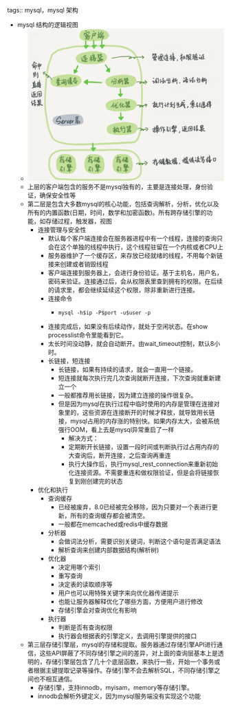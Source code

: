 tags:: mysql，mysql 架构

- mysql 结构的逻辑视图
	- ![image.png](../assets/image_1668853054198_0.png)
	- 上层的客户端包含的服务不是mysql独有的，主要是连接处理，身份验证，确保安全性等
	- 第二层是包含大多数mysql的核心功能，包括查询解析，分析，优化以及所有的内置函数(日期，时间，数学和加密函数)。所有跨存储引擎的功能，如存储过程，触发器，视图
		- 连接管理与安全性
			- 默认每个客户端连接会在服务器进程中有一个线程，连接的查询只会在这个单独的线程中执行，这个线程驻留在一个内核或者CPU上
			- 服务器维护了一个缓存区，来存放已经就绪的线程，不用每个新链接来创建或者销毁线程
			- 客户端连接到服务器上，会进行身份验证。基于主机名，用户名，密码来验证。连接通过后，会从权限表里查到拥有的权限。在后续的请求里，都会继续延续这个权限，除非重新进行连接。
			- 连接命令
				- ```
				  mysql -h$ip -P$port -u$user -p
				  ```
			- 连接完成后，如果没有后续动作，就处于空闲状态。在show processlist命令里能看到它。
			- 太长时间没动静，就会自动断开。由wait_timeout控制，默认8小时。
			- 长链接，短连接
				- 长链接，如果有持续的请求，就会一直用一个链接。
				- 短连接就每次执行完几次查询就断开连接，下次查询就重新建立一个
				- 一般都推荐用长链接，因为建立连接的操作很复杂。
				- 但是因为mysql在执行过程中临时使用的内存是管理在连接对象里的，这些资源在连接断开的时候才释放，就导致用长链接，mysql占用的内存涨的特别快。如果内存太大，会被系统强行OOM，看上去是mysql异常重启了一样
					- 解决方式：
					- 定期断开长链接，设置一段时间或判断执行过占用内存的大查询后，断开连接，之后查询再重连
					- 执行大操作后，执行mysql_rest_connection来重新初始化连接资源。不需要重连和做权限验证，但是会将链接恢复到刚创建完的状态
		- 优化和执行
			- 查询缓存
				- 已经被废弃，8.0已经被完全移除，因为只要对一个表进行更新，所有的查询缓存都会被清空。
				- 一般都在memcached或redis中缓存数据
			- 分析器
				- 会做词法分析，需要识别关键词，判断这个语句是否满足语法
				- 解析查询来创建内部数据结构(解析树)
			- 优化器
				- 决定用哪个索引
				- 重写查询
				- 决定表的读取顺序等
				- 用户也可以用特殊关键字来向优化器传递提示
				- 也能让服务器解释优化了哪些方面，方便用户进行修改
				- 存储引擎会对查询优化有影响
			- 执行器
				- 判断是否有查询权限
				- 执行器会根据表的引擎定义，去调用引擎提供的接口
	- 第三层存储引擎层，mysql的存储和提取。服务器通过存储引擎API进行通信，这些API屏蔽了不同存储引擎之间的差异，对上面的查询层基本上是透明的，存储引擎层包含了几十个底层函数，来执行一些，开始一个事务或者根据主键提取记录等操作。存储引擎不会去解析SQL，不同存储引擎之间也不相互通信。
		- 存储引擎，支持innodb，myisam，memory等存储引擎。
		- innodb会解析外键定义，因为mysql服务端没有实现这个功能